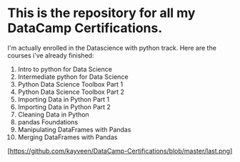 # This is the repository for all my DataCamp Certifications.

I'm actually enrolled in the Datascience with python track.
Here are the courses i've already finished: 

1. Intro to python for Data Science
2. Intermediate python for Data Science
3. Python Data Science Toolbox Part 1
4. Python Data Science Toolbox Part 2
5. Importing Data in Python Part 1
6. Importing Data in Python Part 2
7. Cleaning Data in Python
8. pandas Foundations
9. Manipulating DataFrames with Pandas
10. Merging DataFrames with Pandas

[https://github.com/kayveen/DataCamp-Certifications/blob/master/last.png]